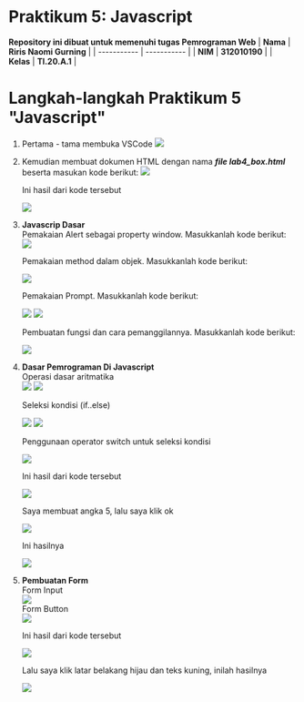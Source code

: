 # Praktikum 5: Javascript

<strong>Repository ini dibuat untuk memenuhi tugas Pemrograman Web</strong>
| <strong>Nama</strong>      | <strong>Riris Naomi Gurning</strong>  |
| ----------- | ----------- |
| <strong>NIM</strong>     | <strong>312010190</strong>       |
| <strong>Kelas</strong>   | <strong>TI.20.A.1</strong>        |

# Langkah-langkah Praktikum 5 "Javascript"

1. Pertama - tama membuka VSCode
 ![](Foto/foto1.png)

2. Kemudian membuat dokumen HTML dengan nama <b><i>file lab4_box.html</i></b> beserta masukan kode berikut:
 ![](Foto/foto2.png)<p>Ini hasil dari kode tersebut</p>
 ![](Foto/foto3.png)

3. <b>Javascrip Dasar</b><br>Pemakaian Alert sebagai property window. Masukkanlah kode berikut:</br>
![](Foto/foto4.png)<p>Pemakaian method dalam objek. Masukkanlah kode berikut:</p>
![](Foto/foto5.png)<p>Pemakaian Prompt. Masukkanlah kode berikut:</p>
![](Foto/foto6.png)
![](Foto/foto7.png)<p>Pembuatan fungsi dan cara pemanggilannya. Masukkanlah kode berikut:</p>
![](Foto/foto8.png)

4. <b>Dasar Pemrograman Di Javascript</b><br>Operasi dasar aritmatika</br>
![](Foto/foto9.png)
![](Foto/foto10.png)<p>Seleksi kondisi (if..else)</p>
![](Foto/foto11.png)
![](Foto/foto12.png)<p>Penggunaan operator switch untuk seleksi kondisi</p>
![](Foto/foto13.png)<p>Ini hasil dari kode tersebut</p>
![](Foto/foto14.png)<p>Saya membuat angka 5, lalu saya klik ok</p>
![](Foto/foto15.png)<p>Ini hasilnya</p>
![](Foto/foto16.png)

5. <b>Pembuatan Form</b><br>Form Input</br>
![](Foto/foto17.png)<br>Form Button</br>
![](Foto/foto18.png)<p>Ini hasil dari kode tersebut</p>
![](Foto/foto19.png)<p>Lalu saya klik latar belakang hijau dan teks kuning, inilah hasilnya</p>
![](Foto/foto20.png)